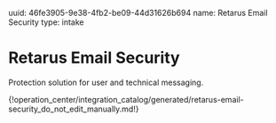 uuid: 46fe3905-9e38-4fb2-be09-44d31626b694
name: Retarus Email Security
type: intake

# Retarus Email Security

Protection solution for user and technical messaging.

{!operation_center/integration_catalog/generated/retarus-email-security_do_not_edit_manually.md!}
